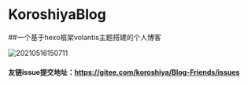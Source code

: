 # KoroshiyaBlog
##一个基于hexo框架volantis主题搭建的个人博客

![20210516150711](https://koroshiya-image-host.oss-cn-shenzhen.aliyuncs.com/20210516150711.png)

#### 友链issue提交地址：https://gitee.com/koroshiya/Blog-Friends/issues
